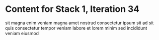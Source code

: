 # Content for Stack 1, Iteration 34
sit magna enim veniam magna amet nostrud consectetur ipsum sit ad sit quis consectetur tempor veniam labore et lorem minim sed incididunt veniam eiusmod 
